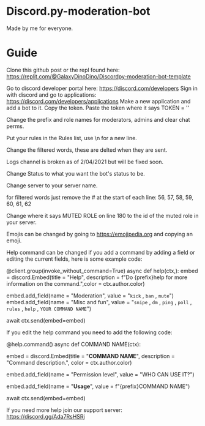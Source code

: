 # Discord.py-moderation-bot
Made by me for everyone.

# Guide

Clone this github post or the repl found here: https://replit.com/@GalaxyDinoDino/Discordpy-moderation-bot-template

Go to discord developer portal here: https://discord.com/developers
Sign in with discord and go to applications: https://discord.com/developers/applications
Make a new application and add a bot to it.
Copy the token. 
Paste the token where it says TOKEN = '' 

Change the prefix and role names for moderators, admins and clear chat perms.

Put your rules in the Rules list, use \n for a new line.

Change the filtered words, these are delted when they are sent.

Logs channel is broken as of 2/04/2021 but will be fixed soon.

Change Status to what you want the bot's status to be. 

Change server to your server name.

for filtered words just remove the # at the start of each line: 56, 57, 58, 59, 60, 61, 62

Change where it says MUTED ROLE on line 180 to the id of the muted role in your server.

Emojis can be changed by going to https://emojipedia.org and copying an emoji. 

Help command can be changed if you add a command by adding a field or editing the current fields, here is some example code: 

@client.group(invoke_without_command=True)
async def help(ctx,):
  embed = discord.Embed(title = "Help", description = f"Do {prefix}help <command> for more information on the command.",color = ctx.author.color)

  embed.add_field(name = "Moderation", value = "`kick` , `ban` , `mute`")
  embed.add_field(name = "Misc and fun", value = "`snipe` , `dm` , `ping` , `poll` , `rules` , `help` , `YOUR COMMAND NAME`") 

  await ctx.send(embed=embed)
  
  If you edit the help command you need to add the following code:
  
  @help.command()
async def COMMAND NAME(ctx):

  embed = discord.Embed(title = "**COMMAND NAME**", description = "Command description.", color = ctx.author.color)

  embed.add_field(name = "Permission level", value = "WHO CAN USE IT?")

  embed.add_field(name = "**Usage**", value = f"{prefix}COMMAND NAME")

  await ctx.send(embed=embed)
  
  If you need more help join our support server: https://discord.gg/Ada7RsHSRj
